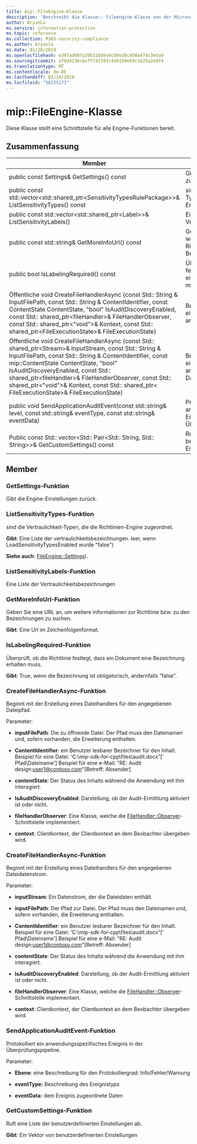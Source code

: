```yaml
---
title: mip::FileEngine-Klasse
description: 'Beschreibt die Klasse:: fileengine-Klasse von der Microsoft Information Protection (MIP) SDK.'
author: BryanLa
ms.service: information-protection
ms.topic: reference
ms.collection: M365-security-compliance
ms.author: bryanla
ms.date: 01/28/2019
ms.openlocfilehash: e397ad68fa39b318d6e4c08e36c450a474c3e5a9
ms.sourcegitcommit: a78d4236cbeff743703c44b150e69c1625a2e9f4
ms.translationtype: MT
ms.contentlocale: de-DE
ms.lasthandoff: 02/14/2019
ms.locfileid: "56255171"
---
```

# <a name="class-mipfileengine"></a>mip::FileEngine-Klasse 
Diese Klasse stellt eine Schnittstelle für alle Engine-Funktionen bereit.
  
## <a name="summary"></a>Zusammenfassung
 Member                        | Beschreibungen                                
--------------------------------|---------------------------------------------
public const Settings& GetSettings() const  |  Gibt die Engine-Einstellungen zurück.
public const std::vector\<std::shared_ptr\<SensitivityTypesRulePackage\>\>& ListSensitivityTypes() const  |  sind die Vertraulichkeit-Typen, die die Richtlinien-Engine zugeordnet.
public const std::vector\<std::shared_ptr\<Label\>\>& ListSensitivityLabels()  |  Eine Liste der Vertraulichkeitsbezeichnungen
public const std::string& GetMoreInfoUrl() const  |  Geben Sie eine URL an, um weitere Informationen zur Richtlinie bzw. zu den Bezeichnungen zu suchen.
public bool IsLabelingRequired() const  |  Überprüft, ob die Richtlinie festlegt, dass ein Dokument eine Bezeichnung erhalten muss.
Öffentliche void CreateFileHandlerAsync (const Std:: String & InputFilePath, const Std:: String & ContentIdentifier, const ContentState ContentState, "bool" IsAuditDiscoveryEnabled, const Std:: shared_ptr\<fileHandler\>& FileHandlerObserver, const Std:: shared_ptr\<"void"\>& Kontext, const Std:: shared_ptr\<FileExecutionState\>& FileExecutionState)  |  Beginnt mit der Erstellung eines Dateihandlers für den angegebenen Dateipfad.
Öffentliche void CreateFileHandlerAsync (const Std:: shared_ptr\<Stream\>& InputStream, const Std:: String & InputFilePath, const Std:: String & ContentIdentifier, const mip::ContentState ContentState, "bool" IsAuditDiscoveryEnabled, const Std:: shared_ptr\<fileHandler\>& FileHandlerObserver, const Std:: shared_ptr\<"void"\>& Kontext, const Std:: shared_ptr\< FileExecutionState\>& FileExecutionState)  |  Beginnt mit der Erstellung eines Dateihandlers für den angegebenen Dateidatenstrom.
public void SendApplicationAuditEvent(const std::string& level, const std::string& eventType, const std::string& eventData)  |  Protokolliert ein anwendungsspezifisches Ereignis in der Überprüfungspipeline.
Public const Std:: vector\<Std:: Pair\<Std:: String, Std:: String\>\>& GetCustomSettings() const  |  Ruft eine Liste der benutzerdefinierten Einstellungen ab.
  
## <a name="members"></a>Member
  
### <a name="getsettings-function"></a>GetSettings-Funktion
Gibt die Engine-Einstellungen zurück.
  
### <a name="listsensitivitytypes-function"></a>ListSensitivityTypes-Funktion
sind die Vertraulichkeit-Typen, die die Richtlinien-Engine zugeordnet.

  
**Gibt**: Eine Liste der vertraulichkeitsbezeichnungen. leer, wenn LoadSensitivityTypesEnabled wurde "false")
  
**Siehe auch**: [FileEngine::Settings](class_mip_fileengine_settings.md)).
  
### <a name="listsensitivitylabels-function"></a>ListSensitivityLabels-Funktion
Eine Liste der Vertraulichkeitsbezeichnungen
  
### <a name="getmoreinfourl-function"></a>GetMoreInfoUrl-Funktion
Geben Sie eine URL an, um weitere Informationen zur Richtlinie bzw. zu den Bezeichnungen zu suchen.

  
**Gibt**: Eine Url im Zeichenfolgenformat.
  
### <a name="islabelingrequired-function"></a>IsLabelingRequired-Funktion
Überprüft, ob die Richtlinie festlegt, dass ein Dokument eine Bezeichnung erhalten muss.

  
**Gibt**: True, wenn die Bezeichnung ist obligatorisch, andernfalls "false".
  
### <a name="createfilehandlerasync-function"></a>CreateFileHandlerAsync-Funktion
Beginnt mit der Erstellung eines Dateihandlers für den angegebenen Dateipfad.

Parameter:  
* **inputFilePath**: Die zu öffnende Datei. Der Pfad muss den Dateinamen und, sofern vorhanden, die Erweiterung enthalten. 


* **ContentIdentifier**: ein Benutzer lesbarer Bezeichner für den Inhalt. Beispiel für eine Datei: 'C:\mip-sdk-for-cpp\files\audit.docx"[' Pfad\Dateiname'] Beispiel für eine e-Mail: "RE: Audit design:user1@contoso.com"[Betreff: Absender] 


* **contentState**: Der Status des Inhalts während die Anwendung mit ihm interagiert. 


* **IsAuditDiscoveryEnabled**: Darstellung, ob der Audit-Ermittlung aktiviert ist oder nicht. 


* **fileHandlerObserver**: Eine Klasse, welche die [FileHandler::Observer](class_mip_filehandler_observer.md)-Schnittstelle implementiert. 


* **context**: Clientkontext, der Clientkontext an dem Beobachter übergeben wird.


  
### <a name="createfilehandlerasync-function"></a>CreateFileHandlerAsync-Funktion
Beginnt mit der Erstellung eines Dateihandlers für den angegebenen Dateidatenstrom.

Parameter:  
* **inputStream**: Ein Datenstrom, der die Dateidaten enthält. 


* **inputFilePath**: Der Pfad zur Datei. Der Pfad muss den Dateinamen und, sofern vorhanden, die Erweiterung enthalten. 


* **ContentIdentifier**: ein Benutzer lesbarer Bezeichner für den Inhalt. Beispiel für eine Datei: 'C:\mip-sdk-for-cpp\files\audit.docx"[' Pfad\Dateiname'] Beispiel für eine e-Mail: "RE: Audit design:user1@contoso.com"[Betreff: Absender] 


* **contentState**: Der Status des Inhalts während die Anwendung mit ihm interagiert. 


* **IsAuditDiscoveryEnabled**: Darstellung, ob der Audit-Ermittlung aktiviert ist oder nicht. 


* **fileHandlerObserver**: Eine Klasse, welche die [FileHandler::Observer](class_mip_filehandler_observer.md)-Schnittstelle implementiert. 


* **context**: Clientkontext, der Clientkontext an dem Beobachter übergeben wird.


  
### <a name="sendapplicationauditevent-function"></a>SendApplicationAuditEvent-Funktion
Protokolliert ein anwendungsspezifisches Ereignis in der Überprüfungspipeline.

Parameter:  
* **Ebene**: eine Beschreibung für den Protokolliergrad: Info/Fehler/Warnung 


* **eventType:** Beschreibung des Ereignistyps 


* **eventData:** dem Ereignis zugeordnete Daten


  
### <a name="getcustomsettings-function"></a>GetCustomSettings-Funktion
Ruft eine Liste der benutzerdefinierten Einstellungen ab.

  
**Gibt**: Ein Vektor von benutzerdefinierten Einstellungen
